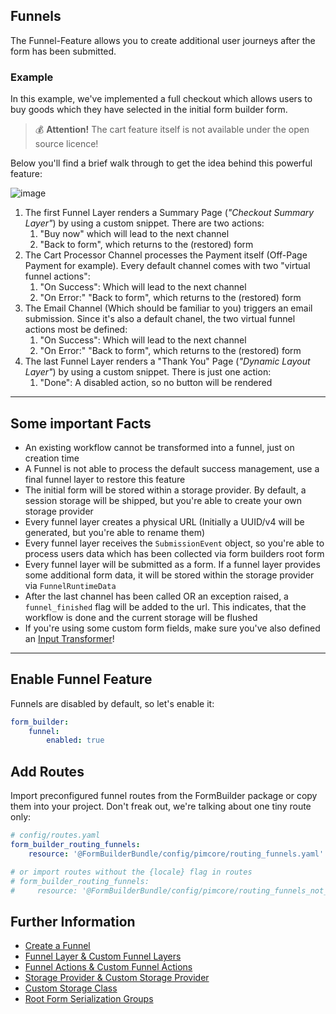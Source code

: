 ## Funnels
The Funnel-Feature allows you to create additional user journeys after the form has been submitted.

### Example
In this example, we've implemented a full checkout which allows users to buy goods which they have selected in the initial form builder form.

> 💰 **Attention!** The cart feature itself is not available under the open source licence!

Below you'll find a brief walk through to get the idea behind this powerful feature:

![image](https://user-images.githubusercontent.com/700119/207104368-133d754a-c404-4e62-bfb6-e753bcccb1ad.png)

1. The first Funnel Layer renders a Summary Page (_"Checkout Summary Layer"_) by using a custom snippet. There are two actions: 
   1. "Buy now" which will lead to the next channel
   2. "Back to form", which returns to the (restored) form
2. The Cart Processor Channel processes the Payment itself (Off-Page Payment for example). Every default channel comes with two "virtual funnel actions":
   1. "On Success": Which will lead to the next channel
   2. "On Error:" "Back to form", which returns to the (restored) form
3. The Email Channel (Which should be familiar to you) triggers an email submission. Since it's also a default chanel, the two virtual funnel actions most be defined:
   1. "On Success": Which will lead to the next channel
   2. "On Error:" "Back to form", which returns to the (restored) form
4. The last Funnel Layer renders a "Thank You" Page (_"Dynamic Layout Layer"_) by using a custom snippet. There is just one action: 
   1. "Done": A disabled action, so no button will be rendered

***

## Some important Facts
- An existing workflow cannot be transformed into a funnel, just on creation time
- A Funnel is not able to process the default success management, use a final funnel layer to restore this feature
- The initial form will be stored within a storage provider. By default, a session storage will be shipped, but you're able to create your own storage provider
- Every funnel layer creates a physical URL (Initially a UUID/v4 will be generated, but you're able to rename them)
- Every funnel layer receives the `SubmissionEvent` object, so you're able to process users data which has been collected via form builders root form
- Every funnel layer will be submitted as a form. If a funnel layer provides some additional form data, it will be stored within the storage provider via `FunnelRuntimeData`
- After the last channel has been called OR an exception raised, a `funnel_finished` flag will be added to the url. This indicates, that the workflow is done and the current storage will be flushed
- If you're using some custom form fields, make sure you've also defined an [Input Transformer](./14_InputTransformer.md)!

***

## Enable Funnel Feature
Funnels are disabled by default, so let's enable it:

```yaml
form_builder:
    funnel:
        enabled: true
```

## Add Routes
Import preconfigured funnel routes from the FormBuilder package or copy them into your project.
Don't freak out, we're talking about one tiny route only:

```yaml
# config/routes.yaml
form_builder_routing_funnels:
    resource: '@FormBuilderBundle/config/pimcore/routing_funnels.yaml'

# or import routes without the {locale} flag in routes
# form_builder_routing_funnels:
#     resource: '@FormBuilderBundle/config/pimcore/routing_funnels_not_localized.yaml'
```

## Further Information
- [Create a Funnel](./Funnel/0_CreateFunnel.md)
- [Funnel Layer & Custom Funnel Layers](./Funnel/10_FunnelLayer.md)
- [Funnel Actions & Custom Funnel Actions](./Funnel/20_FunnelActions.md)
- [Storage Provider & Custom Storage Provider](./Funnel/30_StorageProvider.md)
- [Custom Storage Class](./Funnel/40_CustomStorageClass.md)
- [Root Form Serialization Groups](./Funnel/50_RootForm.md)
